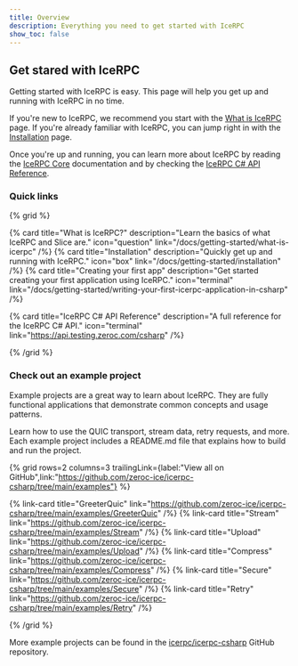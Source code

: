 ```yaml
---
title: Overview
description: Everything you need to get started with IceRPC
show_toc: false
---
```


## Get stared with IceRPC

Getting started with IceRPC is easy. This page will help you get up and running with IceRPC in no time.

If you're new to IceRPC, we recommend you start with the [What is IceRPC](/docs/getting-started/what-is-icerpc) page.
If you're already familiar with IceRPC, you can jump right in with the [Installation](/docs/getting-started/installation) page.

Once you're up and running, you can learn more about IceRPC by reading the [IceRPC Core](/docs/icerpc-core) documentation
and by checking the [IceRPC C# API Reference](https://api.testing.zeroc.com/csharp).

### Quick links

{% grid %}

{% card
   title="What is IceRPC?"
   description="Learn the basics of what IceRPC and Slice are."
   icon="question"
   link="/docs/getting-started/what-is-icerpc" /%}
{% card
   title="Installation"
   description="Quickly get up and running with IceRPC."
   icon="box"
   link="/docs/getting-started/installation" /%}
{% card
   title="Creating your first app"
   description="Get started creating your first application using IceRPC."
   icon="terminal"
   link="/docs/getting-started/writing-your-first-icerpc-application-in-csharp" /%}

{% card
   title="IceRPC C# API Reference"
   description="A full reference for the IceRPC C# API."
   icon="terminal"
   link="https://api.testing.zeroc.com/csharp" /%}

{% /grid %}

### Check out an example project

Example projects are a great way to learn about IceRPC. They are fully functional applications that demonstrate
common concepts and usage patterns.

Learn how to use the QUIC transport, stream data, retry requests, and more. Each example project includes a
README.md file that explains how to build and run the project.

{% grid
   rows=2
   columns=3
   trailingLink={label:"View all on GitHub",link:"https://github.com/zeroc-ice/icerpc-csharp/tree/main/examples"} %}

{% link-card title="GreeterQuic" link="https://github.com/zeroc-ice/icerpc-csharp/tree/main/examples/GreeterQuic" /%}
{% link-card title="Stream" link="https://github.com/zeroc-ice/icerpc-csharp/tree/main/examples/Stream" /%}
{% link-card title="Upload" link="https://github.com/zeroc-ice/icerpc-csharp/tree/main/examples/Upload" /%}
{% link-card title="Compress" link="https://github.com/zeroc-ice/icerpc-csharp/tree/main/examples/Compress" /%}
{% link-card title="Secure" link="https://github.com/zeroc-ice/icerpc-csharp/tree/main/examples/Secure" /%}
{% link-card title="Retry" link="https://github.com/zeroc-ice/icerpc-csharp/tree/main/examples/Retry" /%}

{% /grid %}

More example projects can be found in the [icerpc/icerpc-csharp](https://github.com/icerpc/icerpc-csharp/tree/main/examples) GitHub repository.

